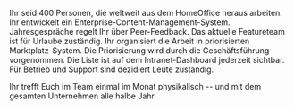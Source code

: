 Ihr seid 400 Personen, die weltweit aus dem HomeOffice heraus arbeiten. Ihr entwickelt ein Enterprise-Content-Management-System. Jahresgespräche regelt Ihr über Peer-Feedback. Das aktuelle Featureteam ist für Urlaube zuständig.
Ihr organisiert die Arbeit in priorisierten Marktplatz-System. Die Priorisierung wird durch die Geschäftsführung  vorgenommen. Die Liste ist auf dem Intranet-Dashboard jederzeit sichtbar. 
Für Betrieb und Support sind dezidiert Leute zuständig.

Ihr trefft Euch im Team einmal im Monat physikalisch -- und mit dem gesamten Unternehmen alle halbe Jahr.



